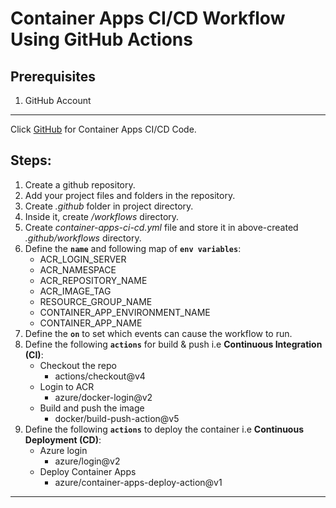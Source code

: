 # Container Apps CI/CD Workflow Using GitHub Actions

## Prerequisites
1. GitHub Account

---

Click [GitHub](https://github.com/inflection-sahil/reancare/blob/master/.github/workflows/container-apps-ci-cd.yml) for Container Apps CI/CD Code.

## Steps:
1. Create a github repository.
2. Add your project files and folders in the repository.
2. Create *.github* folder in project directory.
3. Inside it, create */workflows* directory.
4. Create *container-apps-ci-cd.yml* file and store it in above-created *.github/workflows* directory.
5. Define the **`name`** and following map of **`env variables`**:
    - ACR_LOGIN_SERVER
    - ACR_NAMESPACE
    - ACR_REPOSITORY_NAME
    - ACR_IMAGE_TAG
    - RESOURCE_GROUP_NAME
    - CONTAINER_APP_ENVIRONMENT_NAME
    - CONTAINER_APP_NAME
6. Define the **`on`** to set which events can cause the workflow to run.
7. Define the following **`actions`** for build & push i.e **Continuous Integration (CI)**:
    - Checkout the repo
        - actions/checkout@v4
    - Login to ACR
        - azure/docker-login@v2
    - Build and push the image
        - docker/build-push-action@v5
8. Define the following **`actions`** to deploy the container i.e **Continuous Deployment (CD)**:
    - Azure login
        - azure/login@v2
    - Deploy Container Apps
        - azure/container-apps-deploy-action@v1

---